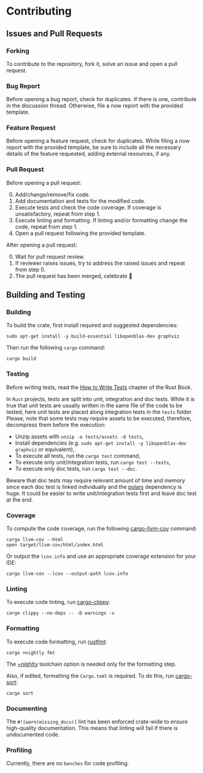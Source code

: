 # Contributing

##  Issues and Pull Requests

### Forking

To contribute to the repository, fork it, solve an issue and open a pull request.

### Bug Report

Before opening a bug report, check for duplicates. If there is one, contribute in the discussion thread. Otherwise, file a now report with the provided template.

### Feature Request

Before opening a feature request, check for duplicates. While filing a now report with the provided template, be sure to include all the necessary details of the feature requested, adding external resources, if any.

### Pull Request

Before opening a pull request:

0. Add/change/remove/fix code.
1. Add documentation and tests for the modified code.
2. Execute tests and check the code coverage. If coverage is unsatisfactory, repeat from step 1.
3. Execute linting and formatting. If linting and/or formatting change the code, repeat from step 1. 
4. Open a pull request following the provided template.

After opening a pull request:

0. Wait for pull request review.
1. If reviewer raises issues, try to address the raised issues and repeat from step 0.
2. The pull request has been merged, celebrate 🎉

## Building and Testing

### Building

To build the crate, first install required and suggested dependencies:
```
sudo apt-get install -y build-essential libopenblas-dev graphviz
```
Then run the following `cargo` command:

    cargo build

### Testing

Before writing tests, read the [How to Write Tests](https://doc.rust-lang.org/book/ch11-01-writing-tests.html) chapter of the Rust Book.

In `Rust` projects, tests are split into unit, integration and doc tests. While it is true that unit tests are usually written in the same file of the code to be tested, here unit tests are placed along integration tests in the `tests` folder. Please, note that some tests may require assets to be executed, therefore, decompress them before the execution:

- Unzip assets with `unzip -o tests/assets -d tests`,
- Install dependencies (e.g. `sudo apt-get install -y libopenblas-dev graphviz` or equivalent),
- To execute all tests, run the `cargo test` command,
- To execute only unit/integration tests, run `cargo test --tests`,
- To execute only doc tests, run `cargo test --doc`.

Beware that doc tests may require relevant amount of time and memory since each doc test is linked individually and the [polars](https://github.com/pola-rs/polars) dependency is huge. It could be easier to write unit/integration tests first and leave doc test at the end.

### Coverage

To compute the code coverage, run the following [cargo-llvm-cov](https://github.com/taiki-e/cargo-llvm-cov) command:

    cargo llvm-cov --html
    open target/llvm-cov/html/index.html

Or output the `lcov.info` and use an appropriate coverage extension for your IDE:

    cargo llvm-cov --lcov --output-path lcov.info

### Linting

To execute code linting, run [cargo-clippy](https://github.com/rust-lang/rust-clippy):

    cargo clippy --no-deps -- -D warnings -v

### Formatting

To execute code formatting, run [rustfmt](https://github.com/rust-lang/rustfmt):

    cargo +nightly fmt

The [+nighlty](https://doc.rust-lang.org/cargo/commands/cargo.html?highlight=toolchain#common-options) toolchain option is needed only for the formatting step.

Also, if edited, formatting the `Cargo.toml` is required. To do this, run [cargo-sort](https://crates.io/crates/cargo-sort):

    cargo sort

### Documenting

The `#![warn(missing_docs)]` lint has been enforced crate-wide to ensure high-quality documentation. This means that linting will fail if there is undocumented code.

### Profiling

Currently, there are no `benches` for code profiling.
